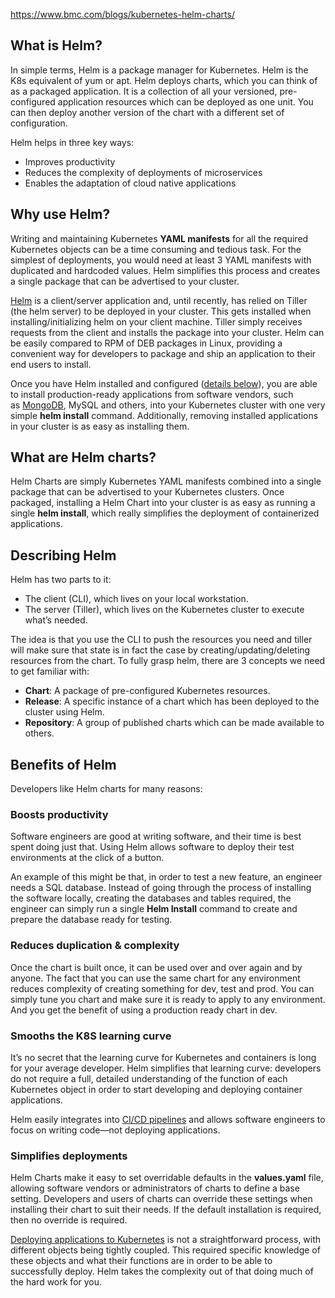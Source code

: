 https://www.bmc.com/blogs/kubernetes-helm-charts/

## What is Helm?

In simple terms, Helm is a package manager for Kubernetes. Helm is the K8s equivalent of yum or apt. Helm deploys charts, which you can think of as a packaged application. It is a collection of all your versioned, pre-configured application resources which can be deployed as one unit. You can then deploy another version of the chart with a different set of configuration.

Helm helps in three key ways:

-   Improves productivity
-   Reduces the complexity of deployments of microservices
-   Enables the adaptation of cloud native applications

## Why use Helm?

Writing and maintaining Kubernetes **YAML manifests** for all the required Kubernetes objects can be a time consuming and tedious task. For the simplest of deployments, you would need at least 3 YAML manifests with duplicated and hardcoded values. Helm simplifies this process and creates a single package that can be advertised to your cluster.

[Helm](https://www.bmc.com/blogs/kubernetes-helm/) is a client/server application and, until recently, has relied on Tiller (the helm server) to be deployed in your cluster. This gets installed when installing/initializing helm on your client machine. Tiller simply receives requests from the client and installs the package into your cluster. Helm can be easily compared to RPM of DEB packages in Linux, providing a convenient way for developers to package and ship an application to their end users to install.

Once you have Helm installed and configured ([details below](https://www.bmc.com/blogs/kubernetes-helm-charts/#_Installing_Helm_and)), you are able to install production-ready applications from software vendors, such as [MongoDB](https://www.bmc.com/blogs/mongodb-overview-getting-started-with-mongodb/), MySQL and others, into your Kubernetes cluster with one very simple **helm install** command. Additionally, removing installed applications in your cluster is as easy as installing them.

## What are Helm charts?

Helm Charts are simply Kubernetes YAML manifests combined into a single package that can be advertised to your Kubernetes clusters. Once packaged, installing a Helm Chart into your cluster is as easy as running a single **helm install**, which really simplifies the deployment of containerized applications.

## Describing Helm

Helm has two parts to it:

-   The client (CLI), which lives on your local workstation.
-   The server (Tiller), which lives on the Kubernetes cluster to execute what’s needed.

The idea is that you use the CLI to push the resources you need and tiller will make sure that state is in fact the case by creating/updating/deleting resources from the chart. To fully grasp helm, there are 3 concepts we need to get familiar with:

-   **Chart**: A package of pre-configured Kubernetes resources.
-   **Release**: A specific instance of a chart which has been deployed to the cluster using Helm.
-   **Repository**: A group of published charts which can be made available to others.

## Benefits of Helm

Developers like Helm charts for many reasons:

### Boosts productivity

Software engineers are good at writing software, and their time is best spent doing just that. Using Helm allows software to deploy their test environments at the click of a button.

An example of this might be that, in order to test a new feature, an engineer needs a SQL database. Instead of going through the process of installing the software locally, creating the databases and tables required, the engineer can simply run a single **Helm Install** command to create and prepare the database ready for testing.

### Reduces duplication & complexity

Once the chart is built once, it can be used over and over again and by anyone. The fact that you can use the same chart for any environment reduces complexity of creating something for dev, test and prod. You can simply tune you chart and make sure it is ready to apply to any environment. And you get the benefit of using a production ready chart in dev.

### Smooths the K8S learning curve

It’s no secret that the learning curve for Kubernetes and containers is long for your average developer. Helm simplifies that learning curve: developers do not require a full, detailed understanding of the function of each Kubernetes object in order to start developing and deploying container applications.

Helm easily integrates into [CI/CD pipelines](https://www.bmc.com/blogs/deployment-pipeline/) and allows software engineers to focus on writing code—not deploying applications.

### Simplifies deployments

Helm Charts make it easy to set overridable defaults in the **values.yaml** file, allowing software vendors or administrators of charts to define a base setting. Developers and users of charts can override these settings when installing their chart to suit their needs. If the default installation is required, then no override is required.

[Deploying applications to Kubernetes](https://www.bmc.com/blogs/kubernetes-deployment/) is not a straightforward process, with different objects being tightly coupled. This required specific knowledge of these objects and what their functions are in order to be able to successfully deploy. Helm takes the complexity out of that doing much of the hard work for you.